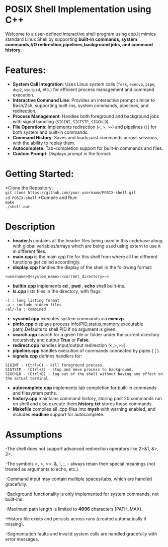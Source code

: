 # POSIX Shell Implementation using C++

Welcome to a user-defined interactive shell program using cpp.It mimics standard Linux Shell by supporting **built-in commands, system commands,I/O redirection,pipelines,background jobs, and command history**.

# Features:

* **System Call Integration**: Uses Linux system calls (`fork`, `execvp`, `pipe`, `dup2`, `waitpid`, etc.) for efficient process management and command execution.
* **Interactive Command Line**: Provides an interactive prompt similar to Bash/Zsh, supporting built-ins, system commands, pipelines, and redirection.
* **Process Management**: Handles both foreground and background jobs with signal handling (`SIGINT`, `SIGTSTP`, `SIGCHLD`).
* **File Operations**: Implements redirection (`<`, `>`, `>>`) and pipelines (`|`) for both system and built-in commands.
* **Command History**: Saves and loads past commands across sessions, with the ability to replay them.
* **Autocomplete**: Tab-completion support for built-in commands and files.
* **Custom Prompt**: Displays prompt in the format:

# Getting Started:
*Clone the Repository:\
`git clone https://github.com/your-username/POSIX-shell.git`\
`cd POSIX-shell`
*Compile and Run: \
`make` \
`./shell.out`

# Description

- **header.h** contains all the header files being used in this codebase along with global variables/arrays which are being used using extern to use it in different files.
- **main.cpp** is the main cpp file for this shell from where all the different functions get called accordingly.
- **display.cpp** handles the display of the shell in the following format:
```
<username>@<system_name>:<current_directory>~>
```
- **builtin.cpp** implements **cd** , **pwd** , **echo** shell built-ins.
- **ls.cpp** lists files in the directory, with flags:
```
-l : long listing format
-a : include hidden files
-al/-la : combined

```
- **syscmd.cpp** executes system commands via **execvp**.
- **pinfo.cpp** displays process info(PID,status,memory,executable path).Defaults to shell PID if no argument is given.
- **search.cpp** search for a given file or folder under the current directory recursively and output **True** or **False**.
- **redirect.cpp** handles input/output redirection (<,>,>>).
- **pipeline.cpp** handles execution of commands connected by pipes ( | ).
- **signals.cpp** defines handlers for:
```
SIGINT - (Ctrl+C) - kill foreground process.
SIGTSTP - (Ctrl+Z) - stop and move process to background.
SIGCHLD - (Ctrl+D) - log out of the shell without having any effect on the actual terminal. 
```
- **autocomplete.cpp** implements tab completion for built-in commands and filesystem paths.
- **history.cpp** maintains command history, storing past 20 commands run on shell and also execute them.**history.txt** stores those commands.
- **Makefile** compiles all .cpp files into **mysh** with warning enabled, and includes **readline** support for autocomplete.

# Assumptions 
-The shell does not support advanced redirection operators like 2>&1, &>, 2>.

-The symbols  <, >, >>, &, |, ;, -  always retain their special meanings (not treated as arguments to echo, etc.).

-Command input may contain multiple spaces/tabs, which are handled gracefully.

-Background functionality is only implemented for system commands, not built-ins.

-Maximum path length is limited to **4096** characters (PATH_MAX).

-History file exists and persists across runs (created automatically if missing).

-Segmentation faults and invalid system calls are handled gracefully with error messages.
